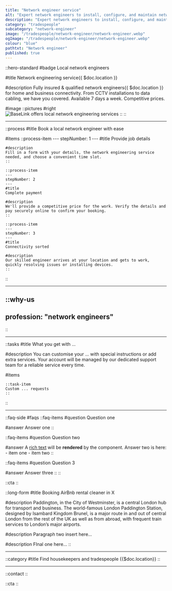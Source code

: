 ```yaml
---
title: "Network engineer service"
alt: "Expert network engineers to install, configure, and maintain network systems"
description: "Expert network engineers to install, configure, and maintain network systems"
category: "tradespeople"
subcategory: "network-engineer"
image: "/tradespeople/network-engineer/network-engineer.webp"
ogImage: "/tradespeople/network-engineer/network-engineer.webp"
colour: "blue"
pathtxt: "Network engineer"
published: true
---
```


::hero-standard
#badge
Local network engineers

#title
Network engineering service{{ $doc.location }}

#description
Fully insured & qualified network engineers{{ $doc.location }} for home and business connectivity. From CCTV installations to data cabling, we have you covered. Available 7 days a week. Competitive prices.

#image
    ::pictures
    #right
    ![BaseLink offers local network engineering services](/tradespeople/network-engineer/network-engineer.webp)
    ::
::

---

::process
#title
Book a local network engineer with ease

#items
    ::process-item
    ---
    stepNumber: 1
    ---
    #title
    Provide job details

    #description
    Fill in a form with your details, the network engineering service needed, and choose a convenient time slot.
    ::
    
    ::process-item
    ---
    stepNumber: 2
    ---
    #title
    Complete payment

    #description
    We'll provide a competitive price for the work. Verify the details and pay securely online to confirm your booking.
    ::

    ::process-item
    ---
    stepNumber: 3
    ---
    #title
    Connectivity sorted

    #description
    Our skilled engineer arrives at your location and gets to work, quickly resolving issues or installing devices.
    ::
::

---

::why-us
---
profession: "network engineers"
---
::

---

::tasks
#title
What you get with ...

#description
You can customise your ... with special instructions or add extra services. Your account will be managed by our dedicated support team for a reliable service every time.

#items

    ::task-item
    Custom ... requests
    ::
::

---

::faq-side
#faqs
  ::faq-items
  #question
  Question one

  #answer
  Answer one
  ::

  ::faq-items
  #question
  Question two

  #answer
  A [rich text](/services/commercial-cleaning) will be **rendered** by the component.
  Answer two is here:
    - item one
    - item two
  ::

  ::faq-items
  #question
  Question 3

  #answer
  Answer three
  ::
::

::cta
::

::long-form
#title
Booking AirBnb rental cleaner in X

#description
Paddington, in the City of Westminster, is a central London hub for transport and business. The world-famous London Paddington Station, designed by Isambard Kingdom Brunel, is a major route in and out of central London from the rest of the UK as well as from abroad, with frequent train services to London’s major airports.

#description
Paragraph two insert here...

#description
FInal one here...
::

---

::category
#title
Find housekeepers and tradespeople {{$doc.location}}
::

---

::contact
::

::cta
::